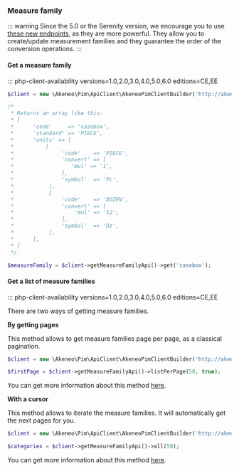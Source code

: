 ### Measure family

::: warning
Since the 5.0 or the Serenity version, we encourage you to use [these new endpoints](#measurement-family), as they are more powerful. They allow you to create/update measurement families and they guarantee the order of the conversion operations.
:::

#### Get a measure family 
::: php-client-availability versions=1.0,2.0,3.0,4.0,5.0,6.0 editions=CE,EE

```php
$client = new \Akeneo\Pim\ApiClient\AkeneoPimClientBuilder('http://akeneo.com/')->buildAuthenticatedByPassword('client_id', 'secret', 'admin', 'admin');

/*
 * Returns an array like this:
 * [
 *      'code'     => 'casebox',
 *      'standard' => 'PIECE',
 *      'units' => [
 *          [
 *               'code'    => 'PIECE',
 *               'convert' => [
 *                  'mul' => '1',
 *               ],
 *               'symbol'  => 'Pc',
 *           ],
 *           [
 *               'code'    => 'DOZEN',
 *               'convert' => [
 *                   'mul' => '12',
 *               ],
 *               'symbol'  => 'Dz',
 *           ],
 *      ],
 * ]
 */

$measureFamily = $client->getMeasureFamilyApi()->get('casebox');
```

#### Get a list of measure families
::: php-client-availability versions=1.0,2.0,3.0,4.0,5.0,6.0 editions=CE,EE

There are two ways of getting measure families. 

**By getting pages**

This method allows to get measure families page per page, as a classical pagination.

```php
$client = new \Akeneo\Pim\ApiClient\AkeneoPimClientBuilder('http://akeneo.com/')->buildAuthenticatedByPassword('client_id', 'secret', 'admin', 'admin');

$firstPage = $client->getMeasureFamilyApi()->listPerPage(50, true);
```

You can get more information about this method [here](/php-client/list-resources.html#by-getting-pages).

**With a cursor**

This method allows to iterate the measure families. It will automatically get the next pages for you.

```php
$client = new \Akeneo\Pim\ApiClient\AkeneoPimClientBuilder('http://akeneo.com/')->buildAuthenticatedByPassword('client_id', 'secret', 'admin', 'admin');

$categories = $client->getMeasureFamilyApi()->all(50);
```

You can get more information about this method [here](/php-client/list-resources.html#with-a-cursor).
